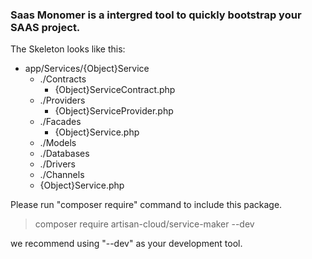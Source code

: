 ### Saas Monomer is a intergred tool to quickly bootstrap your SAAS project.

The Skeleton looks like this:

* app/Services/{Object}Service
    * ./Contracts
        * {Object}ServiceContract.php
    * ./Providers
        * {Object}ServiceProvider.php
    * ./Facades
        * {Object}Service.php
    * ./Models
    * ./Databases
    * ./Drivers
    * ./Channels
    * {Object}Service.php

Please run "composer require" command to include this package.
> composer require artisan-cloud/service-maker --dev

we recommend using "--dev" as your development tool.
